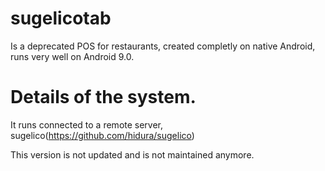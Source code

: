 # sugelicotab
Is a deprecated POS for restaurants, created completly on native Android, runs very well on Android 9.0.

# Details of the system.
It runs connected to a remote server, sugelico(https://github.com/hidura/sugelico)

This version is not updated and is not maintained anymore.
